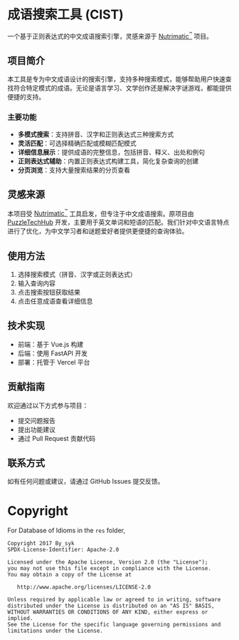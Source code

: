 # 成语搜索工具 (CIST)  

一个基于正则表达式的中文成语搜索引擎，灵感来源于 [Nutrimatic<sup>™</sup>](https://github.com/PuzzleTechHub/nutrimatic) 项目。  

## 项目简介  

本工具是专为中文成语设计的搜索引擎，支持多种搜索模式，能够帮助用户快速查找符合特定模式的成语。无论是语言学习、文学创作还是解决字谜游戏，都能提供便捷的支持。  

### 主要功能  

- **多模式搜索**：支持拼音、汉字和正则表达式三种搜索方式  
- **灵活匹配**：可选择精确匹配或模糊匹配模式  
- **详细信息展示**：提供成语的完整信息，包括拼音、释义、出处和例句  
- **正则表达式辅助**：内置正则表达式构建工具，简化复杂查询的创建  
- **分页浏览**：支持大量搜索结果的分页查看  

## 灵感来源  

本项目受 [Nutrimatic<sup>™</sup>](https://github.com/PuzzleTechHub/nutrimatic) 工具启发，但专注于中文成语搜索。原项目由 [PuzzleTechHub](https://github.com/PuzzleTechHub) 开发，主要用于英文单词和短语的匹配。我们针对中文语言特点进行了优化，为中文学习者和谜题爱好者提供更便捷的查询体验。  

## 使用方法  

1. 选择搜索模式（拼音、汉字或正则表达式）  
2. 输入查询内容  
3. 点击搜索按钮获取结果  
4. 点击任意成语查看详细信息  

## 技术实现  

- 前端：基于 Vue.js 构建  
- 后端：使用 FastAPI 开发  
- 部署：托管于 Vercel 平台  

## 贡献指南  

欢迎通过以下方式参与项目：  
- 提交问题报告  
- 提出功能建议  
- 通过 Pull Request 贡献代码  

## 联系方式  

如有任何问题或建议，请通过 GitHub Issues 提交反馈。  


# Copyright
For Database of Idioms in the `res` folder,

```
Copyright 2017 By_syk
SPDX-License-Identifier: Apache-2.0

Licensed under the Apache License, Version 2.0 (the "License");
you may not use this file except in compliance with the License.
You may obtain a copy of the License at

   http://www.apache.org/licenses/LICENSE-2.0

Unless required by applicable law or agreed to in writing, software
distributed under the License is distributed on an "AS IS" BASIS,
WITHOUT WARRANTIES OR CONDITIONS OF ANY KIND, either express or implied.
See the License for the specific language governing permissions and
limitations under the License.
```
